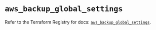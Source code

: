 # `aws_backup_global_settings`

Refer to the Terraform Registry for docs: [`aws_backup_global_settings`](https://registry.terraform.io/providers/hashicorp/aws/5.79.0/docs/resources/backup_global_settings).
